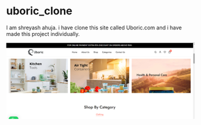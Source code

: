 # uboric_clone
I am shreyash ahuja.
i have clone this site called Uboric.com and i have made this project individually.

![image](./pages/SsUboric.png)







